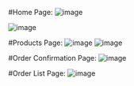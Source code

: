 #Home Page:
![image](https://github.com/user-attachments/assets/4bd96131-74e4-4dd1-a64d-9cd4de0efa35)


![image](https://github.com/user-attachments/assets/9ff975d2-0d8c-4e7b-a9a0-de7397701d0e)


#Products Page:
![image](https://github.com/user-attachments/assets/fb7b10d3-74a0-4ae7-94fc-c1b947be188c)
![image](https://github.com/user-attachments/assets/846446a6-c643-49ad-8739-7b12da8572f9)


#Order Confirmation Page:
![image](https://github.com/user-attachments/assets/3ebba536-62fb-49d4-9879-4eb3b0ee854c)


#Order List Page:
![image](https://github.com/user-attachments/assets/f36b124d-da21-418f-b747-c8276b76cc9c)
